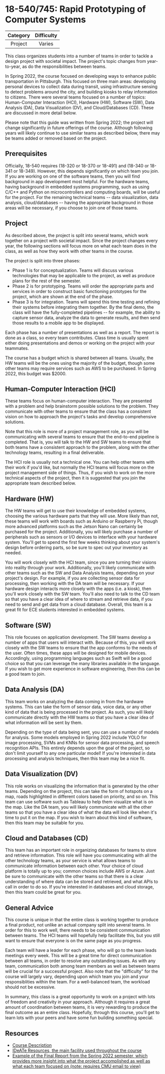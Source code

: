 # 18-540/745: Rapid Prototyping of Computer Systems

| Category | Difficulty |
|:-:       | :-:        |
| Project  | Varies     |

This class organizes students into a number of teams in order to tackle a design project with societal impact. The project's topic changes from year-to-year, as do the responsibilities between teams.

In Spring 2022, the course focused on developing ways to enhance public transportation in Pittsburgh. This focused on three main areas: developing personal devices to collect data during transit, using infrastructure sensing to detect problems around the city, and building kiosks to relay information to citizens. There were several teams focused on a number of topics: Human-Computer Interaction (HCI), Hardware (HW), Software (SW), Data Analysis (DA), Data Visualization (DV), and Cloud/Databases (CD). These are discussed in more detail below.

Please note that this guide was written from Spring 2022; the project will change significantly in future offerings of the course. Although following years will likely continue to use similar teams as described below, there may be teams added or removed based on the project.

## Prerequisites

Officially, 18-540 requires (18-320 or 18-370 or 18-491) and (18-340 or 18-341 or 18-349). However, this depends significantly on which team you join. If you are working on one of the software teams, then you will find background in app development most helpful. For the hardware teams, having background in embedded systems programming, such as using C/C++ and Python on microcontrollers and computing boards, will be useful for the project. For the remaining technical teams -- data visualization, data analysis, cloud/databases -- having the appropriate background in those areas will be necessary, if you choose to join one of those teams.

## Project

As described above, the project is split into several teams, which work together on a project with societal impact. Since the project changes every year, the following sections will focus more on what each team does in the class, as well as how they work with other teams in the course.

The project is split into three phases:
- Phase 1 is for conceptualization. Teams will discuss various technologies that may be applicable to the project, as well as produce plans for the rest of the semester.
- Phase 2 is for prototyping. Teams will order the appropriate parts and services in order to construct basic functioning prototypes for the project, which are shown at the end of the phase.
- Phase 3 is for integration. Teams will spend this time testing and refining their systems before integrating them together. By the final demo, the class will have the fully-completed pipelines -- for example, the ability to capture sensor data, analyze the data to generate results, and then send those results to a mobile app to be displayed.

Each phase has a number of presentations as well as a report. The report is done as a class, so every team contributes. Class time is usually spent either doing presentations and demos or working on the project with your teammates.

The course has a budget which is shared between all teams. Usually, the HW teams will be the ones using the majority of the budget, though some other teams may require services such as AWS to be purchased. In Spring 2022, this budget was $2000.

## Human-Computer Interaction (HCI)

These teams focus on human-computer interaction. They are presented with a problem and help brainstorm possible solutions to the problem. They communicate with other teams to ensure that the class has a consistent vision on how to approach the project's tasks and develop comprehensive solutions.

Note that this role is more of a project management role, as you will be communicating with several teams to ensure that the end-to-end pipeline is completed. That is, you will talk to the HW and SW teams to ensure that both teams have a consistent approach to the problem, along with the other technology teams, resulting in a final deliverable.

The HCI role is usually not a technical one. You can help other teams with their work if you'd like, but normally the HCI teams will focus more on the project management side of things. Thus, if you wish to work on the more technical aspects of the project, then it is suggested that you join the appropriate team described below.

## Hardware (HW)

The HW teams will get to use their knowledge of embedded systems, choosing the various hardware parts that they will use. More likely than not, these teams will work with boards such as Arduino or Raspberry Pi, though more advanced platforms such as the Jetson Nano can certainly be purchased for the project. Additionally, you will likely purchase a number of peripherals such as sensors or I/O devices to interface with your hardware system. You'll get to spend the first few weeks thinking about your system's design before ordering parts, so be sure to spec out your inventory as needed.

You will work closely with the HCI team, since you are turning their visions into reality through your work. Additionally, you'll likely communicate with other teams such as the SW and Data Analysis teams, depending on your project's design. For example, if you are collecting sensor data for processing, then working with the DA team will be necessary. If your hardware design interacts more closely with the apps (i.e. a kiosk), then you'll work closely with the SW team. You'll also need to talk to the CD team so that you have a clear idea of where to stream and retrieve data, if you need to send and get data from a cloud database. Overall, this team is a great fit for ECE students interested in embedded systems.

## Software (SW)

This role focuses on application development. The SW teams develop a number of apps that users will interact with. Because of this, you will work closely with the SW teams to ensure that the app conforms to the needs of the user. Often times, these apps will be designed for mobile devices. Accordingly, using programming languages such as Swift will be a good choice so that you can leverage the many libraries available in the language. If you wish to get more experience in software engineering, then this can be a good team to join.

## Data Analysis (DA)

This team works on analyzing the data coming in from the hardware systems. This can take the form of sensor data, voice data, or any other kind of data that is being processed in the project. As such, you will likely communicate directly with the HW teams so that you have a clear idea of what information will be sent by them. 

Depending on the type of data being sent, you can use a number of models for analysis. Some models employed in Spring 2022 include YOLO for image processing, SVMs and KNNs for sensor data processing, and speech recognition APIs. This entirely depends upon the goal of the project, so don't limit yourself to any one particular model! If you're interested in data processing and analysis techniques, then this team may be a nice fit.

## Data Visualization (DV)

This role works on visualizing the information that is generated by the other teams. Depending on the project, this can take the form of hotspots on a map, roads highlighted in different colors based on priority, and so on. This team can use software such as Tableau to help them visualize what is on the map. Like the DA team, you will likely communicate with all the other teams so that you have a clear idea of what the data will look like when it's time to put it on the map. If you wish to learn about this kind of software, then this team may be suitable for you.

## Cloud and Databases (CD)

This team has an important role in organizing databases for teams to store and retrieve information. This role will have you communicating with all the other technology teams, as your service is what allows teams to communicate information between each other. Your choice of cloud platform is totally up to you; common choices include AWS or Azure. Just be sure to communicate with the other teams so that there is a clear understanding of where data can be stored and retrieved, and what APIs to call in order to do so. If you're interested in databases and cloud storage, then this team could be great for you.

## General Advice

This course is unique in that the entire class is working together to produce a final product, not unlike an actual company split into several teams. In order for this to work well, there needs to be consistent communication between teams. The HCI teams will hopefully help facilitate this, but you still want to ensure that everyone is on the same page as you progress.

Each team will have a leader for each phase, who will go to the team leads meetings every week. This will be a great time for direct communication between all teams, in order to resolve any outstanding issues. As with any team, communication both among team members as well as between teams will be crucial for a successful project. Also note that the "difficulty" for the course will largely vary, depending upon which team you join and your responsiblities within the team. For a well-balanced team, the workload should not be excessive.

In summary, this class is a great opportunity to work on a project with lots of freedom and creativity in your approach. Although it requires a great amount of coordination between teams, it is very rewarding to produce the final outcome as an entire class. Hopefully, through this course, you'll get to learn lots with your peers and have some fun building something special.

## Resources

- [Course Description](https://courses.ece.cmu.edu/18540)
- [IDeATe Resources, the main facility used throughout the course](https://resources.ideate.cmu.edu/)
- [Example of the Final Report from the Spring 2022 semester, which provides more insight into what the project accomplished as well as what each team focused on (note: requires CMU email to view)](https://docs.google.com/document/d/1sfFykCJO8nqCHNCzT97ajgXpVKYWB8-pNYAhtQguHI0/edit?usp=sharing)
